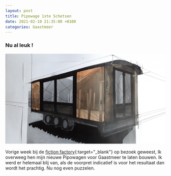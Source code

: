```yaml
---
layout: post
title: Pipowage 1ste Schetsen
date: 2021-02-10 21:35:00 +0100
categories: Gaastmeer
---
```


### Nu al leuk !

![pipo_schets](../assets/pipo_schets.jpg)

Vorige week bij de [fiction factory](https://www.fictionfactory.nl/en/who/workshop/){:target="_blank"} op bezoek geweest, Ik overweeg hen mijn nieuwe Pipowagen voor Gaastmeer te laten bouwen. Ik werd er helemaal blij van, als de voorpret indicatief is voor het resultaat dan wordt het prachtig. Nu nog even puzzelen.
